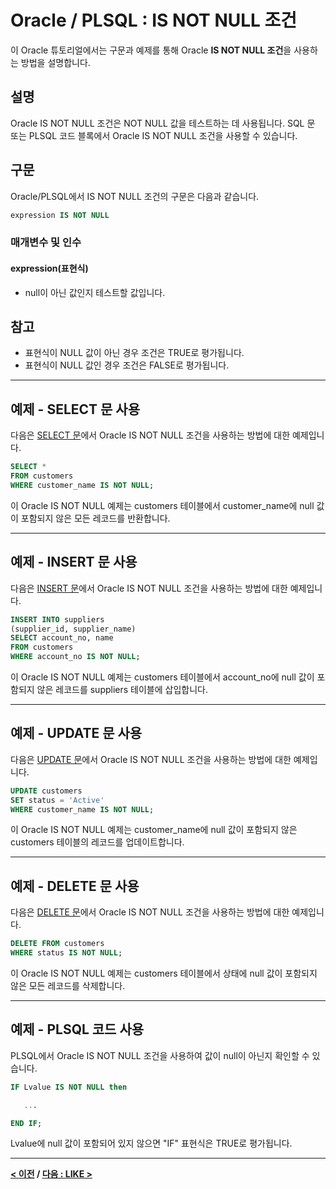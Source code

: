 # Oracle / PLSQL : IS NOT NULL 조건

이 Oracle 튜토리얼에서는 구문과 예제를 통해 Oracle **IS NOT NULL 조건**을 사용하는 방법을 설명합니다.

## 설명
Oracle IS NOT NULL 조건은 NOT NULL 값을 테스트하는 데 사용됩니다. SQL 문 또는 PLSQL 코드 블록에서 Oracle IS NOT NULL 조건을 사용할 수 있습니다.

## 구문
Oracle/PLSQL에서 IS NOT NULL 조건의 구문은 다음과 같습니다.
```SQL
expression IS NOT NULL
```
### 매개변수 및 인수
#### expression(표현식)
- null이 아닌 값인지 테스트할 값입니다.

## 참고
- 표현식이 NULL 값이 아닌 경우 조건은 TRUE로 평가됩니다.
- 표현식이 NULL 값인 경우 조건은 FALSE로 평가됩니다.

---
## 예제 - SELECT 문 사용
다음은 [SELECT 문](SELECT.md)에서 Oracle IS NOT NULL 조건을 사용하는 방법에 대한 예제입니다.
```SQL
SELECT *
FROM customers
WHERE customer_name IS NOT NULL;
```
이 Oracle IS NOT NULL 예제는 customers 테이블에서 customer_name에 null 값이 포함되지 않은 모든 레코드를 반환합니다.

---
## 예제 - INSERT 문 사용
다음은 [INSERT 문](INSERT.md)에서 Oracle IS NOT NULL 조건을 사용하는 방법에 대한 예제입니다.
```SQL
INSERT INTO suppliers
(supplier_id, supplier_name)
SELECT account_no, name
FROM customers
WHERE account_no IS NOT NULL;
```
이 Oracle IS NOT NULL 예제는 customers 테이블에서 account_no에 null 값이 포함되지 않은 레코드를 suppliers 테이블에 삽입합니다.

---
## 예제 - UPDATE 문 사용
다음은 [UPDATE 문](UPDATE.md)에서 Oracle IS NOT NULL 조건을 사용하는 방법에 대한 예제입니다.
```SQL
UPDATE customers
SET status = 'Active'
WHERE customer_name IS NOT NULL;
```
이 Oracle IS NOT NULL 예제는 customer_name에 null 값이 포함되지 않은 customers 테이블의 레코드를 업데이트합니다.

---
## 예제 - DELETE 문 사용
다음은 [DELETE 문](DELETE.md)에서 Oracle IS NOT NULL 조건을 사용하는 방법에 대한 예제입니다.
```SQL
DELETE FROM customers
WHERE status IS NOT NULL;
```
이 Oracle IS NOT NULL 예제는 customers 테이블에서 상태에 null 값이 포함되지 않은 모든 레코드를 삭제합니다.

---
## 예제 - PLSQL 코드 사용
PLSQL에서 Oracle IS NOT NULL 조건을 사용하여 값이 null이 아닌지 확인할 수 있습니다.
```SQL
IF Lvalue IS NOT NULL then

   ...

END IF;
```
Lvalue에 null 값이 포함되어 있지 않으면 "IF" 표현식은 TRUE로 평가됩니다.

---
**[< 이전](IS_NULL.md) / [다음 : LIKE >](LIKE.md)**